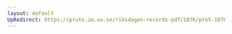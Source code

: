 ```yaml
---
layout: default
UpRedirect: https://pruto.im.uu.se/riksdagen-records-pdf/1876/prot-1876--ak--027.pdf
---
```

